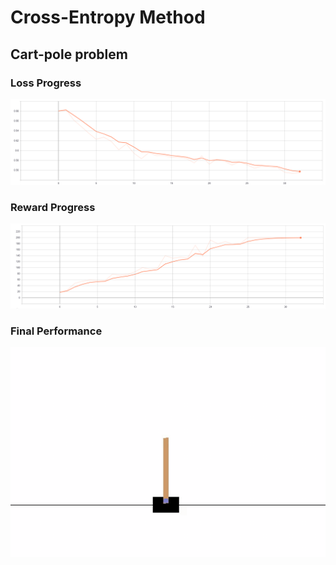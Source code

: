 # Cross-Entropy Method

## Cart-pole problem

### Loss Progress
![cartpole loss](../images/loss_cartpole.PNG)

### Reward Progress
![cartpole reward](../images/reward_cartpole.PNG)

### Final Performance
![cartpole](../images/cartpole_cross-entropy.gif)